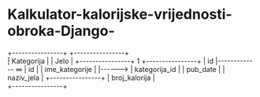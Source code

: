 # Kalkulator-kalorijske-vrijednosti-obroka-Django-




+----------------+                      +----------------+         
|   Kategorija   |                      |      Jelo      | 
+----------------+ 1                    +----------------+
| id             |-------------     ∞   | id             | 
| ime_kategorije |             |------> | kategorija_id  | 
| pub_date       |                      | naziv_jela     | 
+----------------+                      | broj_kalorija  |    
                                        +----------------+
